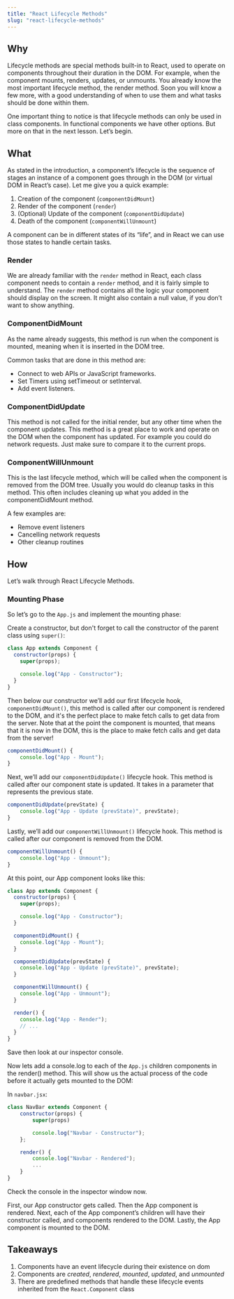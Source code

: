 ```yaml
---
title: "React Lifecycle Methods"
slug: "react-lifecycle-methods"
---
```


## Why

Lifecycle methods are special methods built-in to React, used to operate on components throughout their duration in the DOM. For example, when the component mounts, renders, updates, or unmounts. You already know the most important lifecycle method, the render method. Soon you will know a few more, with a good understanding of when to use them and what tasks should be done within them.

One important thing to notice is that lifecycle methods can only be used in class components. In functional components we have other options. But more on that in the next lesson. Let’s begin.

## What

As stated in the introduction, a component’s lifecycle is the sequence of stages an instance of a component goes through in the DOM (or virtual DOM in React’s case). Let me give you a quick example:

1. Creation of the component (`componentDidMount`)
2. Render of the component (`render`)
3. (Optional) Update of the component (`componentDidUpdate`)
4. Death of the component (`componentWillUnmount`)

A component can be in different states of its “life”, and in React we can use those states to handle certain tasks.

### Render

We are already familiar with the `render` method in React, each class component needs to contain a `render` method, and it is fairly simple to understand. The `render` method contains all the logic your component should display on the screen. It might also contain a null value, if you don’t want to show anything.

### ComponentDidMount

As the name already suggests, this method is run when the component is mounted, meaning when it is inserted in the DOM tree.

Common tasks that are done in this method are:

- Connect to web APIs or JavaScript frameworks.
- Set Timers using setTimeout or setInterval.
- Add event listeners.

### ComponentDidUpdate

This method is not called for the initial render, but any other time when the component updates. This method is a great place to work and operate on the DOM when the component has updated. For example you could do network requests. Just make sure to compare it to the current props.

### ComponentWillUnmount

This is the last lifecycle method, which will be called when the component is removed from the DOM tree. Usually you would do cleanup tasks in this method. This often includes cleaning up what you added in the componentDidMount method.

A few examples are:

- Remove event listeners
- Cancelling network requests
- Other cleanup routines

## How

Let’s walk through React Lifecycle Methods.

### Mounting Phase

So let’s go to the `App.js` and implement the mounting phase:

Create a constructor, but don't forget to call the constructor of the parent class using `super()`:

```jsx
class App extends Component {
  constructor(props) {
    super(props);

    console.log("App - Constructor");
  }
}
```

Then below our constructor we’ll add our first lifecycle hook, `componentDidMount()`, this method is called after our component is rendered to the DOM, and it's the perfect place to make fetch calls to get data from the server. Note that at the point the component is mounted, that means that it is now in the DOM, this is the place to make fetch calls and get data from the server!

```jsx
componentDidMount() {
    console.log("App - Mount");
}
```

Next, we’ll add our `componentDidUpdate()` lifecycle hook. This method is called after our component state is updated. It takes in a parameter that represents the previous state.

```jsx
componentDidUpdate(prevState) {
    console.log("App - Update (prevState)", prevState);
}
```

Lastly, we’ll add our `componentWillUnmount()` lifecycle hook. This method is called after our component is removed from the DOM.

```jsx
componentWillUnmount() {
    console.log("App - Unmount");
}
```

At this point, our App component looks like this:

```jsx
class App extends Component {
  constructor(props) {
    super(props);

    console.log("App - Constructor");
  }

  componentDidMount() {
    console.log("App - Mount");
  }

  componentDidUpdate(prevState) {
    console.log("App - Update (prevState)", prevState);
  }

  componentWillUnmount() {
    console.log("App - Unmount");
  }

  render() {
    console.log("App - Render");
    // ...
  }
}
```

Save then look at our inspector console.

Now lets add a console.log to each of the `App.js` children components in the render() method. This will show us the actual process of the code before it actually gets mounted to the DOM:

In `navbar.jsx`:

```jsx
class NavBar extends Component {
    constructor(props) {
        super(props)

        console.log("Navbar - Constructor");
    };

    render() {
        console.log("Navbar - Rendered");
        ...
    }
}
```

Check the console in the inspector window now.

First, our App constructor gets called. Then the App component is rendered. Next, each of the App component’s children will have their constructor called, and components rendered to the DOM. Lastly, the App component is mounted to the DOM.

## Takeaways

1. Components have an event lifecycle during their existence on dom
2. Components are _created_, _rendered_, _mounted_, _updated_, and _unmounted_
3. There are predefined methods that handle these lifecycle events inherited from the `React.Component` class
